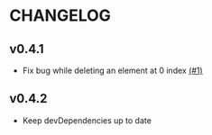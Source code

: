 # CHANGELOG

## v0.4.1
- Fix bug while deleting an element at 0 index [(#1)](https://github.com/georapbox/immutable-arrays/pull/1)

## v0.4.2
- Keep devDependencies up to date
